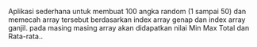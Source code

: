 Aplikasi sederhana untuk membuat 100 angka random (1 sampai 50) dan memecah array tersebut berdasarkan index array genap dan index array ganjil. pada masing masing array akan didapatkan nilai Min Max Total dan Rata-rata..